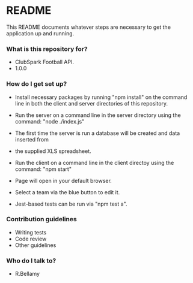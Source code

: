# README #

This README documents whatever steps are necessary to get the application up and running.

### What is this repository for? ###

* ClubSpark Football API.
* 1.0.0

### How do I get set up? ###

* Install necessary packages by running "npm install"
  on the command line in both the client and server directories of this repository.

* Run the server on a command line in the server directory using the command: "node ./index.js"
* The first time the server is run a database will be created and data inserted from
* the supplied XLS spreadsheet.

* Run the client on a command line in the client directoy using the command: "npm start"
* Page will open in your default browser.
* Select a team via the blue button to edit it.
* Jest-based tests can be run via "npm test a".

### Contribution guidelines ###

* Writing tests
* Code review
* Other guidelines

### Who do I talk to? ###

* R.Bellamy

